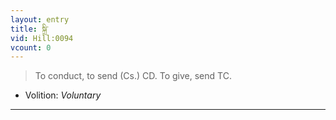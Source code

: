```yaml
---
layout: entry
title: སྐྲི་
vid: Hill:0094
vcount: 0
---
```

> To conduct, to send (Cs\.) CD\. To give, send TC\.

* Volition: _Voluntary_

---

